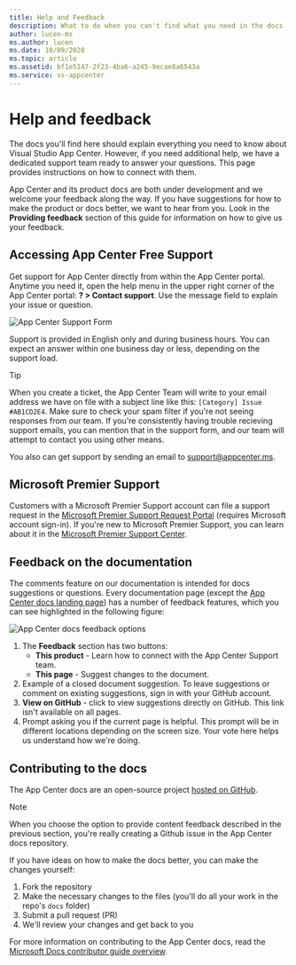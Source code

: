 ```yaml
---
title: Help and Feedback
description: What to do when you can't find what you need in the docs
author: lucen-ms
ms.author: lucen
ms.date: 10/09/2020
ms.topic: article
ms.assetid: bf1e5147-2f23-4ba6-a245-9ecae8a6543a
ms.service: vs-appcenter
---
```


# Help and feedback
The docs you'll find here should explain everything you need to know about Visual Studio App Center. However, if you need additional help, we have a dedicated support team ready to answer your questions. This page provides instructions on how to connect with them.

App Center and its product docs are both under development and we welcome your feedback along the way. If you have suggestions for how to make the product or docs better, we want to hear from you. Look in the **Providing feedback** section of this guide for information on how to give us your feedback.

## Accessing App Center Free Support
Get support for App Center directly from within the App Center portal. Anytime you need it, open the help menu in the upper right corner of the App Center portal: **? > Contact support**. Use the message field to explain your issue or question. 

![App Center Support Form](~/images/app-center-support-form.png)

Support is provided in English only and during business hours. You can expect an answer within one business day or less, depending on the support load. 

> [!TIP]
> When you create a ticket, the App Center Team will write to your email address we have on file with a subject line like this: `[Category] Issue #AB1CD2E4`. Make sure to check your spam filter if you're not seeing responses from our team. If you're consistently having trouble recieving support emails, you can mention that in the support form, and our team will attempt to contact you using other means.

You also can get support by sending an email to [support@appcenter.ms](mailto:support@appcenter.ms).

## Microsoft Premier Support
Customers with a Microsoft Premier Support account can file a support request in the [Microsoft Premier Support Request Portal](https://support.microsoft.com/premier) (requires Microsoft account sign-in). If you're new to Microsoft Premier Support, you can learn about it in the [Microsoft Premier Support Center](https://www.microsoft.com/enterprise/services/support). 

## Feedback on the documentation
The comments feature on our documentation is intended for docs suggestions or questions. Every documentation page (except the [App Center docs landing page](/appcenter/)) has a number of feedback features, which you can see highlighted in the following figure:

![App Center docs feedback options](images/app-center-feedback-options.png)

1. The **Feedback** section has two buttons:
   - **This product** - Learn how to connect with the App Center Support team. 
   - **This page** - Suggest changes to the document. 
2. Example of a closed document suggestion. To leave suggestions or comment on existing suggestions, sign in with your GitHub account. 
3. **View on GitHub** - click to view suggestions directly on GitHub. This link isn't available on all pages.
4. Prompt asking you if the current page is helpful. This prompt will be in different locations depending on the screen size. Your vote here helps us understand how we're doing.

## Contributing to the docs
The App Center docs are an open-source project [hosted on GitHub](https://github.com/MicrosoftDocs/appcenter-docs).

> [!Note]
> When you choose the option to provide content feedback described in the previous section, you're really creating a Github issue in the App Center docs repository.

If you have ideas on how to make the docs better, you can make the changes yourself:

1. Fork the repository
2. Make the necessary changes to the files (you'll do all your work in the repo's `docs` folder)
3. Submit a pull request (PR)
4. We'll review your changes and get back to you

For more information on contributing to the App Center docs, read the [Microsoft Docs contributor guide overview](/contribute/).
